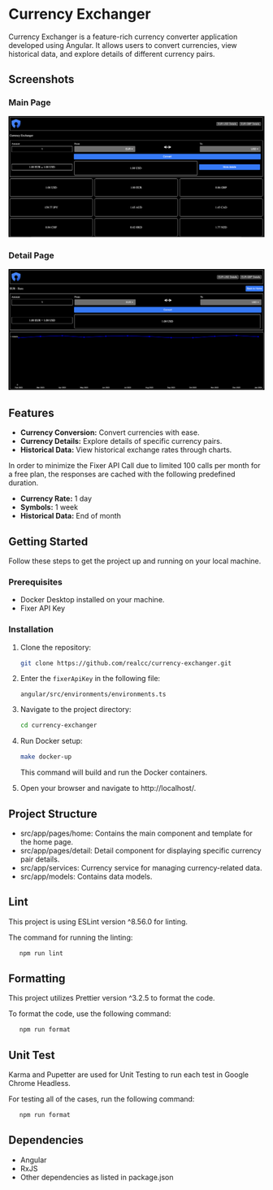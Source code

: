 # Currency Exchanger

Currency Exchanger is a feature-rich currency converter application developed using Angular. It allows users to convert currencies, view historical data, and explore details of different currency pairs.

## Screenshots

### Main Page
![Main](screenshots/main.png)

### Detail Page
![Historical Chart](screenshots/historical_chart.png)

## Features

- **Currency Conversion:** Convert currencies with ease.
- **Currency Details:** Explore details of specific currency pairs.
- **Historical Data:** View historical exchange rates through charts.

In order to minimize the Fixer API Call due to limited 100 calls per month for a free plan, the responses are cached with the following predefined duration.

- **Currency Rate:** 1 day
- **Symbols:** 1 week
- **Historical Data:** End of month

## Getting Started

Follow these steps to get the project up and running on your local machine.

### Prerequisites

- Docker Desktop installed on your machine.
- Fixer API Key

### Installation

1. Clone the repository:

   ```bash
   git clone https://github.com/realcc/currency-exchanger.git
   ```

2. Enter the `fixerApiKey` in the following file:

   ```
   angular/src/environments/environments.ts
   ```

3. Navigate to the project directory:

   ```bash
   cd currency-exchanger
   ```

4. Run Docker setup:

   ```bash
   make docker-up
   ```

   This command will build and run the Docker containers.

5. Open your browser and navigate to http://localhost/.

## Project Structure

- src/app/pages/home: Contains the main component and template for the home page.
- src/app/pages/detail: Detail component for displaying specific currency pair details.
- src/app/services: Currency service for managing currency-related data.
- src/app/models: Contains data models.

## Lint

This project is using ESLint version ^8.56.0 for linting.

The command for running the linting:

```bash
   npm run lint
```

## Formatting

This project utilizes Prettier version ^3.2.5 to format the code.

To format the code, use the following command:

```bash
   npm run format
```

## Unit Test

Karma and Pupetter are used for Unit Testing to run each test in Google Chrome Headless.

For testing all of the cases, run the following command:

```bash
   npm run format
```

## Dependencies

- Angular
- RxJS
- Other dependencies as listed in package.json
